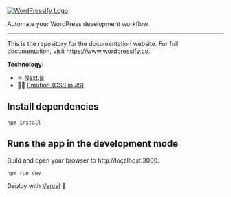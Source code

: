 [![WordPressify Logo](https://wordpressify.s3-eu-west-1.amazonaws.com/img/wordpressify-repository-logo.svg#1)](https://www.wordpressify.co/)

Automate your WordPress development workflow.

---

This is the repository for the documentation website.
For full documentation, visit https://www.wordpressify.co.

**Technology:**
- ⚛ [Next.js](https://nextjs.org/)
- 👩‍🎤 [Emotion (CSS in JS)](https://emotion.sh/)
## Install dependencies
```
npm install
```

## Runs the app in the development mode
Build and open your browser to http://localhost:3000.
```
npm run dev
```

Deploy with [Vercel](https://vercel.com/) 🚀
